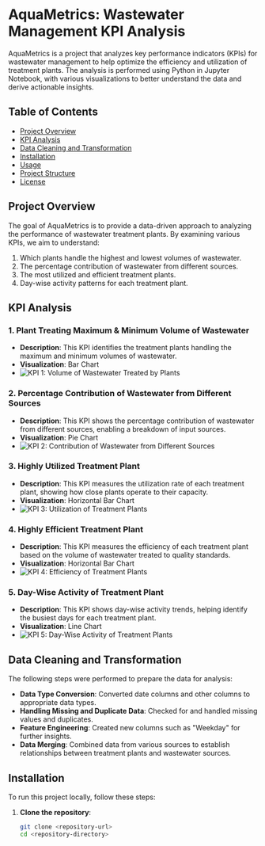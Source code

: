 # AquaMetrics: Wastewater Management KPI Analysis

AquaMetrics is a project that analyzes key performance indicators (KPIs) for wastewater management to help optimize the efficiency and utilization of treatment plants. The analysis is performed using Python in Jupyter Notebook, with various visualizations to better understand the data and derive actionable insights.

## Table of Contents
- [Project Overview](#project-overview)
- [KPI Analysis](#kpi-analysis)
- [Data Cleaning and Transformation](#data-cleaning-and-transformation)
- [Installation](#installation)
- [Usage](#usage)
- [Project Structure](#project-structure)
- [License](#license)

## Project Overview

The goal of AquaMetrics is to provide a data-driven approach to analyzing the performance of wastewater treatment plants. By examining various KPIs, we aim to understand:
1. Which plants handle the highest and lowest volumes of wastewater.
2. The percentage contribution of wastewater from different sources.
3. The most utilized and efficient treatment plants.
4. Day-wise activity patterns for each treatment plant.

## KPI Analysis

### 1. Plant Treating Maximum & Minimum Volume of Wastewater
- **Description**: This KPI identifies the treatment plants handling the maximum and minimum volumes of wastewater.
- **Visualization**: Bar Chart
- ![KPI 1: Volume of Wastewater Treated by Plants]('https://github.com/Usama00004/AquaMetrics/blob/main/Images/KPI_1.png')

### 2. Percentage Contribution of Wastewater from Different Sources
- **Description**: This KPI shows the percentage contribution of wastewater from different sources, enabling a breakdown of input sources.
- **Visualization**: Pie Chart
- ![KPI 2: Contribution of Wastewater from Different Sources]('https://github.com/Usama00004/AquaMetrics/blob/main/Images/KPI_2.png')

### 3. Highly Utilized Treatment Plant
- **Description**: This KPI measures the utilization rate of each treatment plant, showing how close plants operate to their capacity.
- **Visualization**: Horizontal Bar Chart
- ![KPI 3: Utilization of Treatment Plants]('https://github.com/Usama00004/AquaMetrics/blob/main/Images/KPI_3.png')

### 4. Highly Efficient Treatment Plant
- **Description**: This KPI measures the efficiency of each treatment plant based on the volume of wastewater treated to quality standards.
- **Visualization**: Horizontal Bar Chart
- ![KPI 4: Efficiency of Treatment Plants]('https://github.com/Usama00004/AquaMetrics/blob/main/Images/KPI_4.png')

### 5. Day-Wise Activity of Treatment Plant
- **Description**: This KPI shows day-wise activity trends, helping identify the busiest days for each treatment plant.
- **Visualization**: Line Chart
- ![KPI 5: Day-Wise Activity of Treatment Plants]('https://github.com/Usama00004/AquaMetrics/blob/main/Images/KPI_5.png')

## Data Cleaning and Transformation

The following steps were performed to prepare the data for analysis:
- **Data Type Conversion**: Converted date columns and other columns to appropriate data types.
- **Handling Missing and Duplicate Data**: Checked for and handled missing values and duplicates.
- **Feature Engineering**: Created new columns such as "Weekday" for further insights.
- **Data Merging**: Combined data from various sources to establish relationships between treatment plants and wastewater sources.

## Installation

To run this project locally, follow these steps:

1. **Clone the repository**:
   ```bash
   git clone <repository-url>
   cd <repository-directory>

